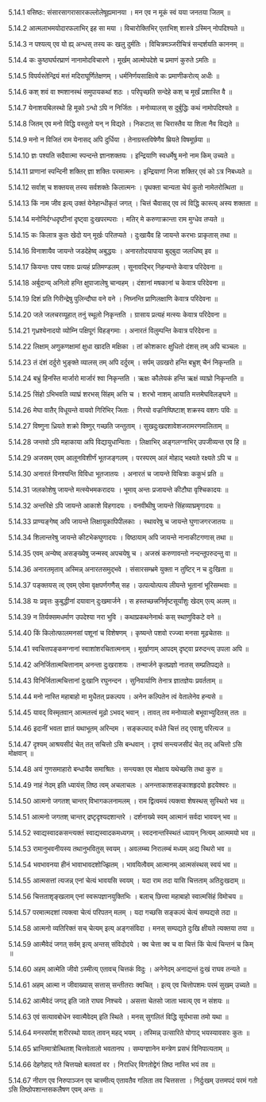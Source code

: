 5.14.1
वसिष्ठः:
संसारसागरासारकल्लोलेषूह्यमानया ।
मन एव न मूकं स्वं यया जनतया जितम् ॥


5.14.2
आत्मलाभमयोदारफलाभिर् इह सा मया ।
विचारोक्तिभिर् एताभिश् शास्त्रे ऽस्मिन् नोपदिश्यते ॥


5.14.3
न पश्यत्य् एव यो ह्य् अन्धस् तस्य कः खलु दुर्मतिः ।
विचित्रमञ्जरीचित्रं सन्दर्शयति काननम् ॥


5.14.4
कः कुष्ठघर्घरघ्राणं नानामोदविचारणे ।
मूर्खम् आत्मोपदेशे च प्रमाणं कुरुते ऽमतिः ॥


5.14.5
विपर्यस्तेन्द्रियं मत्तं मदिराघूर्णितेक्षणम् ।
धर्मनिर्णयसाक्षित्वे कः प्रमाणीकरोत्य् अधीः ॥


5.14.6
कश् शवं वा श्मशानस्थं समुपायकथां शठः ।
परिपृच्छति सन्देहे कश् च मूर्खं प्रशास्ति वै ॥


5.14.7
येनाशयबिलस्थो हि मूको ऽन्धो ऽपि न निर्जितः ।
मनोव्यालस् स दुर्बुद्धिः कथं नामोपदिश्यते ॥


5.14.8
जितम् एव मनो विद्धि वस्तुतो यन् न विद्यते ।
निकटात् सा चिरास्तैव या शिला नैव विद्यते ॥


5.14.9
मनो न विजितं राम येनासद् अपि दुर्धिया ।
तेनाग्रस्तविषेणैव म्रियते विषमूर्छया ॥


5.14.10
ज्ञः पश्यति सदैवात्मा स्पन्दन्ते ज्ञानशक्तयः ।
इन्द्रियाणि स्वधर्मेषु मनो नाम किम् उच्यते ॥


5.14.11
प्राणानां स्पन्दिनी शक्तिर् ज्ञा शक्तिः परमात्मनः ।
इन्द्रियाणां निजा शक्तिर् एवं को ऽत्र निबध्यते ॥


5.14.12
सर्वाश् च शक्तयस् तस्य सर्वशक्तेः किलात्मनः ।
पृथक्ता चान्यता चेयं कुतो नामेतरोत्थिता ॥


5.14.13
किं नाम जीव इत्य् उक्तं येनेहान्धीकृतं जगत् ।
चित्तं चैवासद् एव त्वं विद्धि कास्त्य् अस्य शक्तता ॥


5.14.14
मनोनिर्दग्धदृष्टीनां दृष्ट्वा दुःखपरम्पराः ।
मतिर् मे करुणाक्रान्ता राम मुग्धेव तप्यते ॥


5.14.15
कः किलात्र कुतः खेदो यन् मूर्खः परितप्यते ।
दुःखायैव हि जायन्ते करभाः प्राकृतास् तथा ॥


5.14.16
विनाशायैव जायन्ते जडदेहेष्व् अबुद्धयः ।
अनारतोदयापाया बुद्बुदा जलधिष्व् इव ॥


5.14.17
कियन्तः पश्य पशवः प्रत्यहं प्रतिमण्डलम् ।
सूनावद्भिर् निहन्यन्ते केवात्र परिदेवना ॥


5.14.18
अर्बुदान्य् अनिलो हन्ति क्षुपाजालेषु चान्वहम् ।
दंशानां मषकानां च केवात्र परिदेवना ॥


5.14.19
दिशं प्रति गिरीन्द्रेषु पुलिन्दौघा वने वने ।
निघ्नन्ति प्राणिलक्षाणि केवात्र परिदेवना ॥


5.14.20
जले जलचरव्यूहात् तनुं स्थूलो निकृन्तति ।
ग्रासाय प्रत्यहं मत्स्यः केवात्र परिदेवना ॥


5.14.21
गृध्रश्येनादयो व्योम्नि पक्षिपूगं विहङ्गमाः ।
अनारतं विलुम्पन्ति केवात्र परिदेवना ॥


5.14.22
लिक्षाम् अणुकणक्षामां क्षुधा खादति मक्षिका ।
तां कोशकारः क्षुधितो दंशस् तम् अपि चञ्चलः ॥


5.14.23
तं दंशं दर्दुरो भुङ्क्ते व्यालस् तम् अपि दर्दुरम् ।
सर्पम् उग्रखरो हन्ति बभ्रुश् चैनं निकृन्तति ॥


5.14.24
बभ्रुं हिनस्ति मार्जारो मार्जारं श्वा निकृन्तति ।
ऋक्षः कौलेयकं हन्ति ऋक्षं व्याघ्रो निकृन्तति ॥


5.14.25
सिंहो ऽभिभवति व्याघ्रं शरभस् सिंहम् अत्ति च ।
शरभो नाशम् आयाति मत्तमेघविलङ्घने ॥


5.14.26
मेघा वातैर् विधूयन्ते वायवो गिरिभिर् जिताः ।
गिरयो वज्रनिष्पिष्टाश् शक्रस्य वशगः पविः ॥


5.14.27
विष्णुना ध्रियते शक्रो विष्णुर् गच्छति जन्तुताम् ।
सुखदुःखदशावेशजरामरणमालिताम् ॥


5.14.28
जन्तवो ऽपि महाकाया अपि विद्यायुधान्विताः ।
लिक्षाभिर् अङ्गलग्नाभिर् उपजीव्यन्त एव हि ॥


5.14.29
अजस्रम् एवम् आलूनविशीर्णं भूतजङ्गलम् ।
परस्परम् अलं मोहाद् भक्ष्यते रक्ष्यते ऽपि च ॥


5.14.30
अनारतं विनश्यन्ति विविधा भूतजातयः ।
अनारतं च जायन्ते विचित्राः ककुभं प्रति ॥


5.14.31
जलकोशेषु जायन्ते मत्स्येभमकरादयः ।
भूमाव् अन्तः प्रजायन्ते कीटौघा वृश्चिकादयः ॥


5.14.32
अन्तरिक्षे ऽपि जायन्ते आकाशे विहगादयः ।
वनवीथीषु जायन्ते सिंहव्याघ्रमृगादयः ॥


5.14.33
प्राण्यङ्गेष्व् अपि जायन्ते लिक्षायूकापिपीलकाः ।
स्थावरेषु च जायन्ते घुणाजगरजातयः ॥


5.14.34
शिलान्तरेषु जायन्ते कीटभेकघुणादयः ।
विष्ठायाम् अपि जायन्ते नानाकीटगणास् तथा ॥


5.14.35
एवम् अन्येष्व् असङ्ख्येषु जन्मस्व् अपचयेषु च ।
अजस्रं करुणावन्तो नन्दन्तूपरुदन्तु वा ॥


5.14.36
अनारतमृताव् अस्मिन्न् अनारतसमुद्भवे ।
संसारसम्भ्रमे युक्ता न तुष्टिर् न च दुःखिता ॥


5.14.37
पङ्क्तयस् त्व् एवम् एवेमा वृक्षपर्णगणैस् सह ।
उत्पत्योत्पत्य लीयन्ते भूतानां भूरिसम्भवाः ॥


5.14.38
यः प्रवृत्तः कुबुद्धीनां दयावान् दुःखमार्जने ।
स हस्तच्छत्त्रनिर्मृष्टसूर्यांशुः खेदम् एत्य् अलम् ॥


5.14.39
न तिर्यक्समधर्माण उपदेश्या नरा भुवि ।
कथाप्रकथनेनार्थः कस् स्थाणुविकटे वने ॥


5.14.40
किं किलोत्फालमनसां पशूनां च विशेषणम् ।
कृष्यन्ते पशवो रज्ज्वा मनसा मूढचेतसः ॥


5.14.41
स्वचित्तपङ्कमग्नानां स्वाशांशरचितात्मनाम् ।
मूर्खाणाम् आपदम् दृष्ट्वा प्ररुदन्त्य् उपला अपि ॥


5.14.42
अनिर्जितात्मचित्तानाम् अनन्ता दुःखराशयः ।
तन्मार्जने कृतप्रज्ञो नातस् सम्प्रतिपद्यते ॥


5.14.43
विनिर्जितात्मचित्तानां दुःखानि रघुनन्दन ।
सुनिवार्याणि तेनात्र ज्ञातज्ञेयः प्रवर्तताम् ॥


5.14.44
मनो नास्ति महाबाहो मा मुधैतत् प्रकल्पय ।
अनेन कल्पितेन त्वं वेतालेनेव हन्यसे ॥


5.14.45
यावद् विस्मृतवान् आत्मतत्त्वं मूढो ऽभवद् भवान् ।
तावत् तव मनोव्यालो बभूवाभ्युदितस् ततः ॥


5.14.46
इदानीं भवता ज्ञातं यथाभूतम् अरिन्दम ।
सङ्कल्पाद् वर्धते चित्तं तद् एवाशु परित्यज ॥


5.14.47
दृश्यम् आश्रयसीदं चेत् तत् सचित्तो ऽसि बन्धवान् ।
दृश्यं सन्त्यजसीदं चेत् तद् अचित्तो ऽसि मोक्षवान् ॥


5.14.48
अयं गुणसमाहारो बन्धायैव समाश्रितः ।
सन्त्यक्त एव मोक्षाय यथेच्छसि तथा कुरु ॥


5.14.49
नाहं नेदम् इति ध्यायंस् तिष्ठ त्वम् अचलाचलः ।
अनन्ताकाशसङ्काशहृदयो हृदयेश्वरः ॥


5.14.50
आत्मनो जगतश् चान्तर् विभागकलनामलम् ।
राम द्वित्वमयं त्यक्त्वा शेषस्थस् सुस्थिरो भव ॥


5.14.51
आत्मनो जगतश् चान्तर् द्रष्टृदृश्यदशान्तरे ।
दर्शनाख्ये स्वम् आत्मानं सर्वदा भावयन् भव ॥


5.14.52
स्वाद्यस्वादकसन्त्यक्तं स्वाद्यस्वादकमध्यगम् ।
स्वदनान्तस्स्थितं ध्यायन् नित्यम् आत्ममयो भव ॥


5.14.53
रामानुभवनीयस्य तथानुभवितुस् स्वयम् ।
अवलम्ब्य निरालम्बं मध्यम् अद्य स्थिरो भव ॥


5.14.54
भवभावनया हीनं भावाभावदशोज्झितम् ।
भावयित्वैवम् आत्मानम् आत्मसंस्थस् स्वयं भव ॥


5.14.55
आत्मसत्तां त्यजन्न् एनां चेत्यं भावयसि स्वयम् ।
यदा राम तदा यासि चित्तताम् अतिदुःखदाम् ॥


5.14.56
चित्तताशृङ्खलाम् एनां स्वरूपज्ञानयुक्तिभिः ।
बलाच् छित्त्वा महाबाहो स्वात्मसिंहं विमोचय ॥


5.14.57
परमात्मदशां त्यक्त्वा चेत्यं परिपतन् मलम् ।
यदा गच्छसि सङ्कल्पं चेत्यं सम्पद्यसे तदा ॥


5.14.58
आत्मनो व्यतिरिक्तं सच् चेत्यम् इत्य् अङ्गसंविदा ।
मनस् सम्पद्यते दुःखि क्षीयते त्यक्तया तया ॥


5.14.59
आत्मैवेदं जगत् सर्वम् इत्य् अन्तस् संविदोदये ।
क्व चेत्ता क्व च वा चित्तं किं चेत्यं चिन्तनं च किम् ॥


5.14.60
अहम् आत्मेति जीवो ऽस्मीत्य् एतावच् चित्तकं विदुः ।
अनेनेदम् अनाद्यन्तं दुःखं राघव तन्यते ॥


5.14.61
अहम् आत्मा न जीवाख्यास् सत्तास् सन्तीतराः क्वचित् ।
इत्य् एव चित्तोपशमः परमं सुखम् उच्यते ॥


5.14.62
आत्मैवेदं जगद् इति जाते राघव निश्चये ।
असत्ता चेतसो जाता भवत्य् एव न संशयः ॥


5.14.63
एवं सत्यावबोधेन स्वात्मैवेदम् इति स्थिते ।
मनस् सुगलितं विद्धि सूर्यभासा तमो यथा ॥


5.14.64
मनस्सर्पश् शरीरस्थो यावत् तावन् महद् भयम् ।
तस्मिन्न् उत्सारिते योगाद् भयस्यावसरः कुतः ॥


5.14.65
भ्रान्तिमात्रोत्थितश् चित्तवेतालो भवतानघ ।
सम्यग्ज्ञानेन मन्त्रेण प्रसभं विनिपात्यताम् ॥


5.14.66
देहगेहाद् गते चित्तयक्षे बलवतां वर ।
निराधिर् विगतोद्वेगं तिष्ठ नास्ति भयं तव ॥


5.14.67
नीराग एव निरुपाञ्जन एव चास्मीत्य् एतावतैव गलिता तव चित्तसत्ता ।
निर्दुःखम् उत्तमपदं परमं गतो ऽसि तिष्ठोपशान्तसकलैषण एवम् अन्तः ॥

